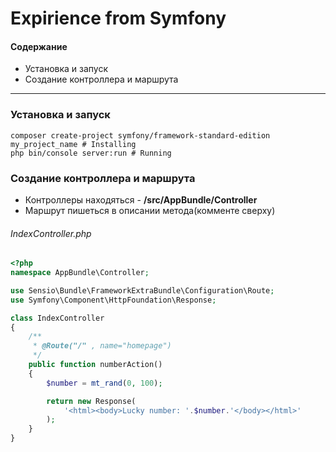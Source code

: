 # Expirience from Symfony

#### Содержание
* Установка и запуск
* Создание контроллера и маршрута

---

### Установка и запуск
```
composer create-project symfony/framework-standard-edition my_project_name # Installing
php bin/console server:run # Running
```

### Создание контроллера и маршрута
* Контроллеры находяться - **/src/AppBundle/Controller**
* Маршрут пишеться в описании метода(комменте сверху) 

###### IndexController.php
```php
<?php
namespace AppBundle\Controller;

use Sensio\Bundle\FrameworkExtraBundle\Configuration\Route;
use Symfony\Component\HttpFoundation\Response;

class IndexController
{
    /**
     * @Route("/" , name="homepage")
     */
    public function numberAction()
    {
        $number = mt_rand(0, 100);

        return new Response(
            '<html><body>Lucky number: '.$number.'</body></html>'
        );
    }
}
```
